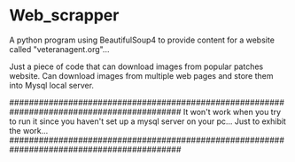 # Web_scrapper
A python program using BeautifulSoup4 to provide content for a website called "veteranagent.org"...


Just a piece of code that can download images from popular patches website. Can download images from multiple web pages and store them into Mysql local server.

###########################################################################################
It won't work when you try to run it since you haven't set up a mysql server on your pc...
Just to exhibit the work...
###########################################################################################
